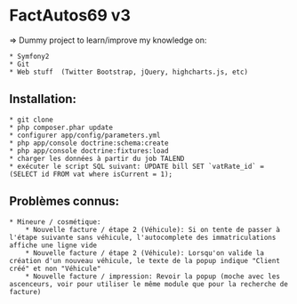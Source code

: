 FactAutos69 v3
===============

=> Dummy project to learn/improve my knowledge on:

    * Symfony2
    * Git
    * Web stuff  (Twitter Bootstrap, jQuery, highcharts.js, etc)

Installation:
--------------

    * git clone
    * php composer.phar update
    * configurer app/config/parameters.yml
    * php app/console doctrine:schema:create
    * php app/console doctrine:fixtures:load
    * charger les données à partir du job TALEND
    * exécuter le script SQL suivant: UPDATE bill SET `vatRate_id` = (SELECT id FROM vat where isCurrent = 1);

Problèmes connus:
------------------

    * Mineure / cosmétique:
        * Nouvelle facture / étape 2 (Véhicule): Si on tente de passer à l'étape suivante sans véhicule, l'autocomplete des immatriculations affiche une ligne vide
        * Nouvelle facture / étape 2 (Véhicule): Lorsqu'on valide la création d'un nouveau véhicule, le texte de la popup indique "Client créé" et non "Véhicule"
        * Nouvelle facture / impression: Revoir la popup (moche avec les ascenceurs, voir pour utiliser le même module que pour la recherche de facture)